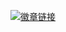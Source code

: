 [![徽章链接](https://img.shields.io/badge/徽章-版本号-blue?style=for-the-badge)](https://github.com/your-username/your-repo/releases/download/v1.0/your-badge-name.svg)
